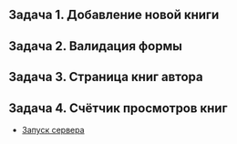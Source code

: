 ## Задача 1. Добавление новой книги
## Задача 2. Валидация формы
## Задача 3. Страница книг автора
## Задача 4. Счётчик просмотров книг

* [Запуск сервера](homework/routes.py) 